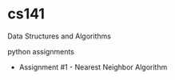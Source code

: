 # cs141
Data Structures and Algorithms

python assignments

* Assignment #1 - Nearest Neighbor Algorithm
